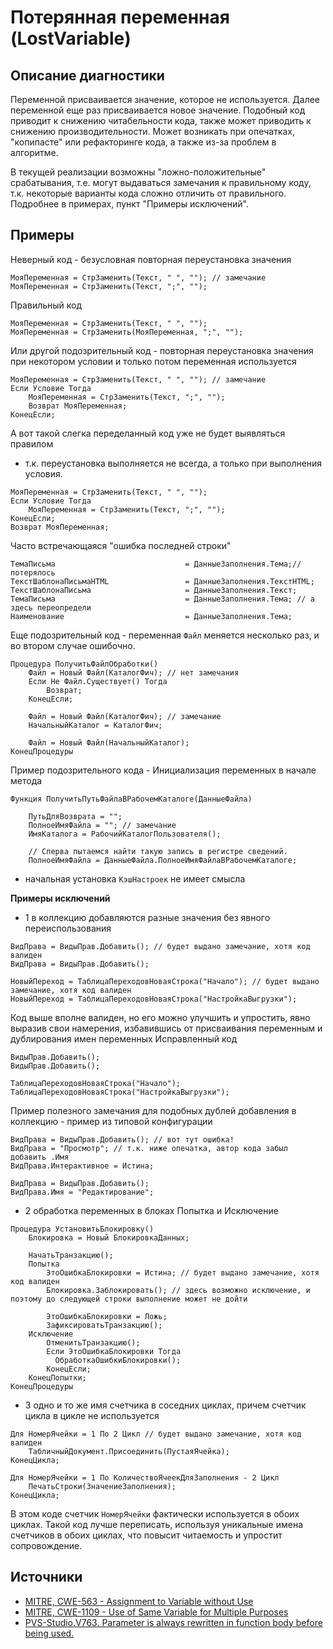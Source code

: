 # Потерянная переменная (LostVariable)

<!-- Блоки выше заполняются автоматически, не трогать -->
## Описание диагностики
<!-- Описание диагностики заполняется вручную. Необходимо понятным языком описать смысл и схему работу -->
Переменной присваивается значение, которое не используется. Далее переменной еще раз присваивается новое значение.
Подобный код приводит к снижению читабельности кода, также может приводить к снижению производительности.
Может возникать при опечатках, "копипасте" или рефакторинге кода, а также из-за проблем в алгоритме.

В текущей реализации возможны "ложно-положительные" срабатывания, т.е. могут выдаваться замечания к правильному коду, т.к. некоторые варианты кода сложно отличить от правильного. Подробнее в примерах, пункт "Примеры исключений".

## Примеры
<!-- В данном разделе приводятся примеры, на которые диагностика срабатывает, а также можно привести пример, как можно исправить ситуацию -->
Неверный код - безусловная повторная переустановка значения
```bsl
МояПеременная = СтрЗаменить(Текст, " ", ""); // замечание
МояПеременная = СтрЗаменить(Текст, ";", "");
```
Правильный код
```bsl
МояПеременная = СтрЗаменить(Текст, " ", "");
МояПеременная = СтрЗаменить(МояПеременная, ";", "");
```

Или другой подозрительный код - повторная переустановка значения при некотором условии и только потом переменная используется
```bsl
МояПеременная = СтрЗаменить(Текст, " ", ""); // замечание
Если Условие Тогда
    МояПеременная = СтрЗаменить(Текст, ";", "");
    Возврат МояПеременная;
КонецЕсли;
```

А вот такой слегка переделанный код уже не будет выявляться правилом
- т.к. переустановка выполняется не всегда, а только при выполнения условия.
```bsl
МояПеременная = СтрЗаменить(Текст, " ", "");
Если Условие Тогда
    МояПеременная = СтрЗаменить(Текст, ";", "");
КонецЕсли;
Возврат МояПеременная;
```

Часто встречающаяся "ошибка последней строки"
```bsl
ТемаПисьма                             = ДанныеЗаполнения.Тема;// потерялось
ТекстШаблонаПисьмаHTML                 = ДанныеЗаполнения.ТекстHTML;
ТекстШаблонаПисьма                     = ДанныеЗаполнения.Текст;
ТемаПисьма                             = ДанныеЗаполнения.Тема; // а здесь переопредели
Наименование                           = ДанныеЗаполнения.Тема;
```

Еще подозрительный код - переменная `Файл` меняется несколько раз, и во втором случае ошибочно.
```bsl
Процедура ПолучитьФайлОбработки()
    Файл = Новый Файл(КаталогФич); // нет замечания
    Если Не Файл.Существует() Тогда
        Возврат;
    КонецЕсли;

    Файл = Новый Файл(КаталогФич); // замечание
    НачальныйКаталог = КаталогФич;

    Файл = Новый Файл(НачальныйКаталог);
КонецПроцедуры
```

Пример подозрительного кода - Инициализация переменных в начале метода
```bsl
Функция ПолучитьПутьФайлаВРабочемКаталоге(ДанныеФайла)
	
	ПутьДляВозврата = "";
	ПолноеИмяФайла = ""; // замечание
	ИмяКаталога = РабочийКаталогПользователя();
	
	// Сперва пытаемся найти такую запись в регистре сведений.
	ПолноеИмяФайла = ДанныеФайла.ПолноеИмяФайлаВРабочемКаталоге;
```
- начальная установка `КэшНастроек` не имеет смысла

**Примеры исключений**

- 1 в коллекцию добавляются разные значения без явного переиспользования
```bsl
ВидПрава = ВидыПрав.Добавить(); // будет выдано замечание, хотя код валиден
ВидПрава = ВидыПрав.Добавить();

НовыйПереход = ТаблицаПереходовНоваяСтрока("Начало"); // будет выдано замечание, хотя код валиден
НовыйПереход = ТаблицаПереходовНоваяСтрока("НастройкаВыгрузки");
```
Код выше вполне валиден, но его можно улучшить и упростить, явно выразив свои намерения, избавившись от присваивания переменным и дублирования имен переменных
Исправленный код
```bsl
ВидыПрав.Добавить();
ВидыПрав.Добавить();

ТаблицаПереходовНоваяСтрока("Начало");
ТаблицаПереходовНоваяСтрока("НастройкаВыгрузки");
```

Пример полезного замечания для подобных дублей добавления в коллекцию - пример из типовой конфигурации
```bsl
ВидПрава = ВидыПрав.Добавить(); // вот тут ошибка!
ВидПрава = "Просмотр"; // т.к. ниже опечатка, автор кода забыл добавить .Имя
ВидПрава.Интерактивное = Истина;

ВидПрава = ВидыПрав.Добавить();
ВидПрава.Имя = "Редактирование";
```

- 2 обработка переменных в блоках Попытка и Исключение
```bsl
Процедура УстановитьБлокировку()
    Блокировка = Новый БлокировкаДанных;

    НачатьТранзакцию();
    Попытка
        ЭтоОшибкаБлокировки = Истина; // будет выдано замечание, хотя код валиден
        Блокировка.Заблокировать(); // здесь возможно исключение, и поэтому до следующей строки выполнение может не дойти

        ЭтоОшибкаБлокировки = Ложь;
        ЗафиксироватьТранзакцию();
    Исключение
        ОтменитьТранзакцию();
        Если ЭтоОшибкаБлокировки Тогда
          ОбработкаОшибкиБлокировки();
        КонецЕсли;
    КонецПопытки;
КонецПроцедуры
```

- 3 одно и то же имя счетчика в соседних циклах, причем счетчик цикла в цикле не используется
```bsl
Для НомерЯчейки = 1 По 2 Цикл // будет выдано замечание, хотя код валиден
    ТабличныйДокумент.Присоединить(ПустаяЯчейка);
КонецЦикла;

Для НомерЯчейки = 1 По КоличествоЯчеекДляЗаполнения - 2 Цикл
    ПечатьСтроки(ЗначениеЗаполнения);
КонецЦикла;
```
В этом коде счетчик `НомерЯчейки` фактически используется в обоих циклах.
Такой код лучше переписать, используя уникальные имена счетчиков в обоих циклах, что повысит читаемость и упростит сопровождение.

## Источники
<!-- Необходимо указывать ссылки на все источники, из которых почерпнута информация для создания диагностики -->
* [MITRE, CWE-563 - Assignment to Variable without Use](https://cwe.mitre.org/data/definitions/563.html)
* [MITRE, CWE-1109 - Use of Same Variable for Multiple Purposes](https://cwe.mitre.org/data/definitions/1109.html)
* [PVS-Studio.V763. Parameter is always rewritten in function body before being used.](https://pvs-studio.com/ru/docs/warnings/v763)
